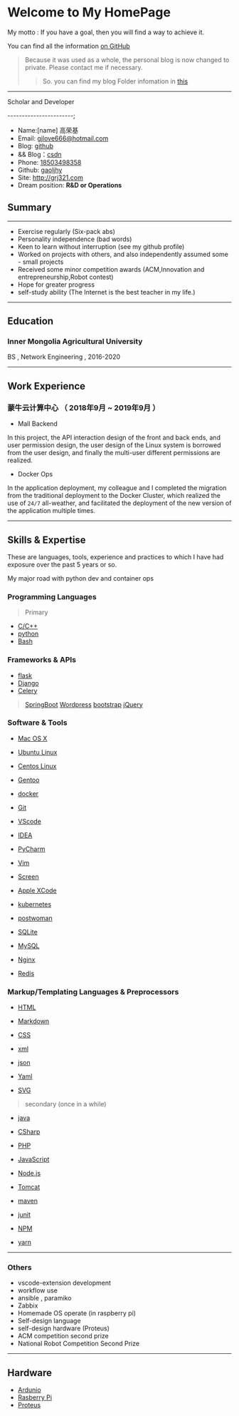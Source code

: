 # Welcome to My HomePage

My motto : If you have a goal, then you will find a way to achieve it. 

You can find all the information [on GitHub](https://github.com/gaoljhy)

> Because it was used as a whole, the personal blog is now changed to private. Please contact me if necessary.
>> So. you can find my blog Folder infomation in [this](./Folder)

---

Scholar and Developer

-----------------------;

- Name:[name] 高荣基
- Email: <gjlove666@hotmail.com>
- Blog: [github](https://gaoljhy.github.io/blog)
- && Blog：[csdn](https://blog.csdn.net/lendq)
- Phone: [18503498358](tel://18503498358)
- Github: [gaoljhy](http://github.com/gaoljhy)
- Site: <http://grj321.com>
- Dream position: **R&D or Operations**


## Summary

-------

- Exercise regularly (Six-pack abs)
- Personality independence (bad words)
- Keen to learn without interruption (see my github profile)
- Worked on projects with others, and also independently assumed some - small projects
- Received some minor competition awards (ACM,Innovation and entrepreneurship,Robot contest)
- Hope for greater progress
- self-study ability (The Internet is the best teacher in my life.)

----------------

## Education

### Inner Mongolia Agricultural University

BS , Network Engineering , 2016-2020

----------------

## Work Experience

### 蒙牛云计算中心 （ 2018年9月 ~ 2019年9月 ）

- Mall Backend

In this project, the API interaction design of the front and back ends, and user permission design, the user design of the Linux system is borrowed from the user design, and finally the multi-user different permissions are realized.

- Docker Ops

In the application deployment, my colleague and I completed the migration from the traditional deployment to the Docker Cluster, which realized the use of `24/7` all-weather, and facilitated the deployment of the new version of the application multiple times. 

----------

## Skills & Expertise

These are languages, tools, experience and practices to which I have had exposure over the past 5 years or so.

My major road with python dev and container ops

### Programming Languages

> Primary

- [C/C++](https://isocpp.org/)
- [python](https://www.python.org/)
- [Bash](https://www.gnu.org/software/bash/)


### Frameworks & APIs

- [flask](https://palletsprojects.com/p/flask/)
- [Django](http://www.djangoproject.com)
- [Celery](https://github.com/celery/celery)

>  [SpringBoot](https://spring.io/projects/spring-boot)
>  [Wordpress](http://wordpress.org)
>  [bootstrap](https://www.bootcss.com/)
>  [jQuery](http://jquery.com)

### Software & Tools


- [Mac OS X](http://apple.com/macosx)
- [Ubuntu Linux](http://ubuntu.com)
- [Centos Linux](https://www.centos.org/)
- [Gentoo](https://www.gentoo.org/)

- [docker](https://www.docker.com/)
- [Git](http://git-scm.com)
- [VScode](https://www.gnu.org/software/bash/)
- [IDEA](https://www.jetbrains.com/idea/)
- [PyCharm](https://www.jetbrains.com/pycharm/)
- [Vim](http://www.vim.org)
- [Screen](http://screen.sourceforge.net)
- [Apple XCode](http://developer.apple.com)
- [kubernetes](https://kubernetes.io/)

- [postwoman](https://postwoman.io/)


- [SQLite](https://sqlite.org/index.html)
- [MySQL](http://mysql.com)

- [Nginx](http://wiki.nginx.org)
- [Redis](https://redis.io/)

### Markup/Templating Languages & Preprocessors

- [HTML](http://developers.whatwg.org)
- [Markdown](http://daringfireball.net/projects/markdown)
- [CSS](http://www.w3.org/Style/CSS/Overview.en.html)

- [xml](https://www.w3schools.com/xml/)
- [json](https://json.org/)
- [Yaml](https://yaml.org/)
- [SVG](https://www.w3schools.com/graphics/svg_intro.asp)

> secondary (once in a while)

- [java](https://www.java.com/en/)
- [CSharp](https://docs.microsoft.com/zh-cn/dotnet/csharp/)
- [PHP](http://php.net)
- [JavaScript](http://developer.mozilla.org/en/JavaScript)
- [Node.js](https://nodejs.org/en/)

-  [Tomcat](http://tomcat.apache.com)
-  [maven](https://maven.apache.org)
-  [junit](https://junit.org/junit5/)
-  [NPM](https://www.npmjs.cn/)
-  [yarn](https://yarn.bootcss.com/)


----------------

### Others

- vscode-extension development
- workflow use
- ansible , paramiko
- Zabbix
- Homemade OS operate (in raspberry pi)
- Self-design language
- self-design hardware (Proteus)
- ACM competition second prize
- National Robot Competition Second Prize

----------------

## Hardware

- [Ardunio](https://www.arduino.cc/)
- [Rasberry Pi](https://www.raspberrypi.org/)
- [Proteus](https://www.proteus.com/)

